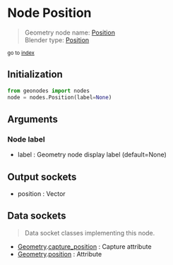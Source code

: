 
# Node Position

> Geometry node name: [Position](https://docs.blender.org/manual/en/latest/modeling/geometry_nodes/input/position.html)<br>
  Blender type: [Position](https://docs.blender.org/api/current/bpy.types.GeometryNodeInputPosition.html)
  
<sub>go to [index](/docs/index.md)</sub>

Initialization
--------------
```python
from geonodes import nodes
node = nodes.Position(label=None)
```



## Arguments


### Node label

- label : Geometry node display label (default=None)

## Output sockets

- position : Vector

## Data sockets

> Data socket classes implementing this node.
  
  
- [Geometry](/docs/sockets/Geometry.md).[capture_position](/docs/sockets/Geometry.md#capture_position) : Capture attribute
- [Geometry](/docs/sockets/Geometry.md).[position](/docs/sockets/Geometry.md#position) : Attribute
  
